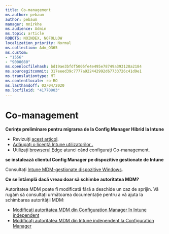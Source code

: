 ```yaml
---
title: Co-management
ms.author: pebaum
author: pebaum
manager: mnirkhe
ms.audience: Admin
ms.topic: article
ROBOTS: NOINDEX, NOFOLLOW
localization_priority: Normal
ms.collection: Adm_O365
ms.custom:
- "1556"
- "9000080"
ms.openlocfilehash: bd19ae3bfdf5005fe4e495e78749a393128a2184
ms.sourcegitcommit: 317eeed39c7777a922442992d67733726c41d9e1
ms.translationtype: MT
ms.contentlocale: ro-RO
ms.lasthandoff: 02/04/2020
ms.locfileid: "41770903"
---
```

# <a name="co-management"></a>Co-management

**Cerințe preliminare pentru migrarea de la Config Manager Hibrid la Intune**

- Revizuiți [acest articol](https://docs.microsoft.com/configmgr/mdm/deploy-use/migrate-hybridmdm-to-intunesa).
- [Adăugați o licență Intune utilizatorilor .](https://docs.microsoft.com/intune/licenses-assign)
- Utilizați [browserul Edge](https://www.microsoft.com/windows/microsoft-edge) atunci când configurați Co-management.

**se instalează clientul Config Manager pe dispozitive gestionate de Intune**

Consultați [Intune MDM-gestionate dispozitive Windows](https://docs.microsoft.com/configmgr/core/clients/deploy/deploy-clients-to-windows-computers#bkmk_mdm).

**Ce se întâmplă dacă vreau doar să schimbe autoritatea MDM?**

Autoritatea MDM poate fi modificată fără a deschide un caz de sprijin. Vă rugăm să consultați următoarea documentație pentru a vă ajuta la schimbarea autorității MDM:

- [Modificați autoritatea MDM din Configuration Manager în Intune independent](https://docs.microsoft.com/configmgr/mdm/deploy-use/migrate-change-mdm-authority)
- [Modificați autoritatea MDM din Intune independent la Configuration Manager](https://docs.microsoft.com/configmgr/mdm/deploy-use/change-mdm-authority)
